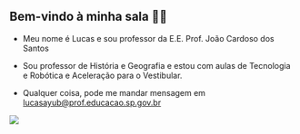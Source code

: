 ## Bem-vindo à minha sala 👨‍🏫

- Meu nome é Lucas e sou professor da E.E. Prof. João Cardoso dos Santos

- Sou professor de História e Geografia e estou com aulas de Tecnologia e Robótica e Aceleração para o Vestibular.

- Qualquer coisa, pode me mandar mensagem em lucasayub@prof.educacao.sp.gov.br

![](https://media.tenor.com/9sQqVLYL-rkAAAAj/this-isnt-history-kyle-broflovski.gif)
